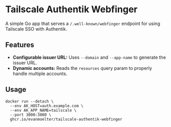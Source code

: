 # Tailscale Authentik Webfinger

A simple Go app that serves a `/.well-known/webfinger` endpoint for using Tailscale SSO with Authentik.

## Features
- **Configurable issuer URL:** Uses `--domain` and `--app-name` to generate the issuer URL.
- **Dynamic accounts:** Reads the `resources` query param to properly handle multiple accounts.

## Usage

```shell
docker run --detach \
  --env AK_HOST=auth.example.com \
  --env AK_APP_NAME=tailscale \
  --port 3000:3000 \
  ghcr.io/evanmoelter/tailscale-authentik-webfinger
```
